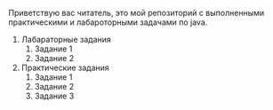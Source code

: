 Приветствую вас читатель, это мой репозиторий с выполненными практическими и лабароторными задачами по java.
1. Лабараторные задания
    1. Задание 1
    2. Задание 2
2. Практические задания
    1. Задание 1
    2. Задание 2
    3. Задание 3
